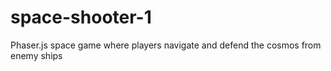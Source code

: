 # space-shooter-1
Phaser.js space game where players navigate and defend the cosmos from enemy ships
